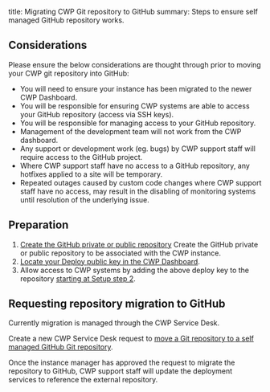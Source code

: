 title: Migrating CWP Git repository to GitHub
summary: Steps to ensure self managed GitHub repository works.

## Considerations
Please ensure the below considerations are thought through prior to moving your CWP git repository into GitHub:
* You will need to ensure your instance has been migrated to the newer CWP Dashboard.
* You will be responsible for ensuring CWP systems are able to access your GitHub repository (access via SSH keys).
* You will be responsible for managing access to your GitHub repository.
* Management of the development team will not work from the CWP dashboard.
* Any support or development work (eg. bugs) by CWP support staff will require access to the GitHub project.
* Where CWP support staff have no access to a GitHub repository, any hotfixes applied to a site will be temporary.
* Repeated outages caused by custom code changes where CWP support staff have no access, may result in the disabling of monitoring systems until resolution of the underlying issue.

## Preparation
1. [Create the GitHub private or public repository](https://help.github.com/articles/create-a-repo/) Create the GitHub private or public repository to be associated with the CWP instance.
2. [Locate your Deploy public key in the CWP Dashboard](/dashboard/deploy-keys).
3. Allow access to CWP systems by adding the above deploy key to the repository [starting at Setup step 2](https://developer.github.com/v3/guides/managing-deploy-keys/#deploy-keys).

## Requesting repository migration to GitHub
Currently migration is managed through the CWP Service Desk.

Create a new CWP Service Desk request to [move a Git repository to a self managed GitHub Git repository](https://www.cwp.govt.nz/service-desk/requests/?target=set_project.php%3Fproject_id%3D23%3B59%26redirect_bug%3D1).

Once the instance manager has approved the request to migrate the repository to GitHub, CWP support staff will update the deployment services to reference the external repository.
